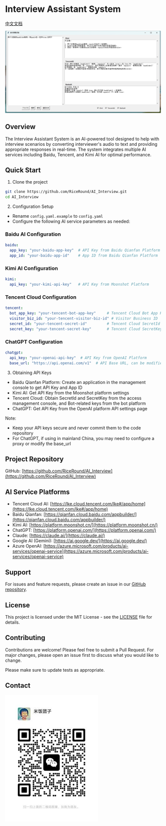 # Interview Assistant System

[中文文档](README_CN.md)

![image](demo.jpg)

## Overview
The Interview Assistant System is an AI-powered tool designed to help with interview scenarios by converting interviewer's audio to text and providing appropriate responses in real-time. The system integrates multiple AI services including Baidu, Tencent, and Kimi AI for optimal performance.

## Quick Start

1. Clone the project
```bash
git clone https://github.com/RiceRound/AI_Interview.git
cd AI_Interview
```

2. Configuration Setup
- Rename `config.yaml.example` to `config.yaml`
- Configure the following AI service parameters as needed:

### Baidu AI Configuration
```yaml
baidu:
  app_key: "your-baidu-app-key"  # API Key from Baidu Qianfan Platform
  app_id: "your-baidu-app-id"    # App ID from Baidu Qianfan Platform
```

### Kimi AI Configuration
```yaml
kimi:
  api_key: "your-kimi-api-key"   # API Key from Moonshot Platform
```

### Tencent Cloud Configuration
```yaml
tencent:
  bot_app_key: "your-tencent-bot-app-key"     # Tencent Cloud Bot App Key
  visitor_biz_id: "your-tencent-visitor-biz-id" # Visitor Business ID
  secret_id: "your-tencent-secret-id"         # Tencent Cloud SecretId
  secret_key: "your-tencent-secret-key"       # Tencent Cloud SecretKey
```

### ChatGPT Configuration
```yaml
chatgpt:
  api_key: "your-openai-api-key"  # API Key from OpenAI Platform
  base_url: "https://api.openai.com/v1"  # API Base URL, can be modified if using a proxy
```

3. Obtaining API Keys
- Baidu Qianfan Platform: Create an application in the management console to get API Key and App ID
- Kimi AI: Get API Key from the Moonshot platform settings
- Tencent Cloud: Obtain SecretId and SecretKey from the access management console, and Bot-related keys from the bot platform
- ChatGPT: Get API Key from the OpenAI platform API settings page

Note:
- Keep your API keys secure and never commit them to the code repository
- For ChatGPT, if using in mainland China, you may need to configure a proxy or modify the base_url

## Project Repository
GitHub: [https://github.com/RiceRound/AI_Interview](https://github.com/RiceRound/AI_Interview)

## AI Service Platforms
- Tencent Cloud AI: [https://lke.cloud.tencent.com/lke#/app/home](https://lke.cloud.tencent.com/lke#/app/home)
- Baidu Qianfan: [https://qianfan.cloud.baidu.com/appbuilder/](https://qianfan.cloud.baidu.com/appbuilder/)
- Kimi AI: [https://platform.moonshot.cn/](https://platform.moonshot.cn/)
- ChatGPT: [https://platform.openai.com/](https://platform.openai.com/)
- Claude: [https://claude.ai/](https://claude.ai/)
- Google AI (Gemini): [https://ai.google.dev/](https://ai.google.dev/)
- Azure OpenAI: [https://azure.microsoft.com/products/ai-services/openai-service](https://azure.microsoft.com/products/ai-services/openai-service)

## Support
For issues and feature requests, please create an issue in our [GitHub repository](https://github.com/RiceRound/AI_Interview/issues).

## License
This project is licensed under the MIT License - see the [LICENSE](LICENSE) file for details.

## Contributing
Contributions are welcome! Please feel free to submit a Pull Request. For major changes, please open an issue first to discuss what you would like to change.

Please make sure to update tests as appropriate.

## Contact
![image](wechat.jpg) 